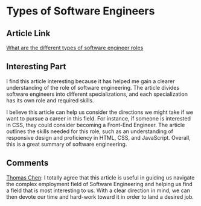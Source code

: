 # Types of Software Engineers

## Article Link
[What are the different types of software engineer roles](https://www.browserstack.com/guide/what-are-the-different-types-of-software-engineer-roles)

## Interesting Part

I find this article interesting because it has helped me gain a clearer understanding of the role of software engineering. The article divides software engineers into different specializations, and each specialization has its own role and required skills.

I believe this article can help us consider the directions we might take if we want to pursue a career in this field. For instance, if someone is interested in CSS, they could consider becoming a Front-End Engineer. The article outlines the skills needed for this role, such as an understanding of responsive design and proficiency in HTML, CSS, and JavaScript. Overall, this is a great summary of software engineering.

## Comments
[Thomas Chen](https://github.com/ThomasChen0717): I totally agree that this article is useful in guiding us navigate the complex employment field of Software Engineering and helping us find a field that is most interesting to us. With a clear direction in mind, we can then devote our time and hard-work toward it in order to land a desired job. 